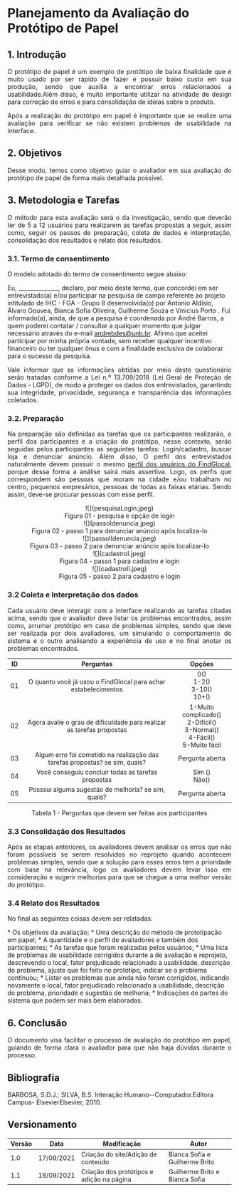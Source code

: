 # Planejamento da Avaliação do Protótipo de Papel

## 1. Introdução

<p align = "justify">O protótipo de papel é um exemplo de protótipo de baixa finalidade que é muito usado por ser rápido de fazer e possuir baixo custo em sua produção, sendo que auxilia a encontrar erros relacionados a usabilidade.Além disso, é muito importante utilizar na atividade de design para correção de erros e para consolidação de ideias sobre o produto. </p>
<p align = "justify">Após a realização do protótipo em papel é importante que se realize uma avaliação para verificar se não existem problemas de usabilidade na interface. </p>

## 2. Objetivos

<p align = "justify">Desse modo, temos como objetivo guiar o avaliador em sua avaliação do protótipo de papel de forma mais detalhada possível.
</p>

## 3. Metodologia e Tarefas
<p align = "justify">O método para esta avaliação será o da investigação, sendo que deverão ter de 5 a 12 usuários para realizarem as tarefas propostas a seguir, assim como, seguir os passos de preparação, coleta de dados e interpretação, consolidação dos resultados e relato dos resultados.
</p>

### 3.1. Termo de consentimento
<p align = "justify">
O modelo adotado do termo de consentimento segue abaixo:
</p>
<p align = "justify">

Eu, ______________, declaro, por meio deste termo, que concordei em ser entrevistado(a) e/ou
participar na pesquisa de campo referente ao projeto 
intitulado de IHC - FGA - Grupo 8 desenvolvida(o) por Antonio Aldísio, Álvaro  Gouvea, Bianca Sofia  Oliveira, Guilherme  Souza e Vinicius Porto  . Fui
informado(a), ainda, de que a pesquisa é coordenada  por André Barros, a
quem poderei contatar / consultar a qualquer momento que julgar necessário através do
e-mail andrebdes@unb.br.
Afirmo que aceitei participar por minha própria vontade, sem receber qualquer
incentivo financeiro ou ter qualquer ônus e com a finalidade exclusiva de colaborar para
o sucesso da pesquisa. 
</p>
<p align = "justify">
Vale informar que as informações obtidas por meio deste questionário serão tratadas conforme a Lei n.º 13.709/2018 (Lei Geral de Proteção de Dados - LGPD), de modo a  proteger os dados dos entrevistados, garantindo sua integridade, privacidade, segurança e transparência das informações coletados.
</p>

### 3.2. Preparação
<p align = "justify">Na preparação são definidas as tarefas que os participantes realizarão, o perfil dos participantes e a criação do protótipo, nesse contexto, serão seguidas pelos participantes as seguintes tarefas: Login/cadastro, buscar loja e denunciar anúncio. Além disso, O perfil dos entrevistados naturalmente devem possuir o mesmo <a href="/2021.1-FindGlocal/requisitos/perfil_do_usuário/" >perfil dos usuários do FindGlocal</a>, porque dessa forma a análise sairá mais assertiva. Logo, os perfis que correspondem são pessoas que moram na cidade e/ou trabalham no centro, pequenos empresários, pessoas de todas as faixas etárias. Sendo assim, deve-se procurar pessoas com esse perfil. 
</p>
<center>
![](pesquisaLogin.jpeg)
<figcaption> Figura 01 - pesquisa e opção de login </figcaption>
</center>

<center>
![](passoIdenuncia.jpeg)
<figcaption> Figura 02 - passo 1 para denunciar anúncio após localiza-lo </figcaption>
</center>
<center>
![](passoIIdenuncia.jpeg)
<figcaption> Figura 03 - passo 2 para denunciar anúncio após localizar-lo </figcaption>
</center>

<center>
![](cadastroI.jpeg)
<figcaption> Figura 04 - passo 1 para cadastro e login </figcaption>
</center>
<center>
![](cadastroII.jpeg)
<figcaption> Figura 05 - passo 2 para cadastro e login </figcaption>
</center>



### 3.2 Coleta e Interpretação dos dados
<p align = "justify">Cada usuário deve interagir com a interface realizando as tarefas citadas acima, sendo que o avaliador deve listar os problemas encontrados, assim como, arrumar protótipo em caso de problemas simples, sendo que deve ser realizada por dois avaliadores, um simulando o comportamento do sistema e o outro analisando a experiência de uso e no final anotar os problemas encontrados.
</p>

<center>

|ID|Perguntas |Opções | 
|:--:|:--:|:--:|
|01|O quanto você já usou o FindGlocal para achar estabelecimentos|0() <br>1-2() <br>3-10() <br> 10+()|
|02|Agora avalie o grau de dificuldade para realizar as tarefas propostas|1-Muito complicado() <br>2-Difícil() <br>3-Normal() <br>4-Fácil() <br>5-Muito fácil|
|03|Algum erro foi cometido na realização das tarefas propostas? se sim, quais?|Pergunta aberta|
|04|Você conseguiu concluir todas as tarefas propostas| Sim () <br> Não() |
|05|Posssui alguma sugestão de melhoria? se sim, quais?|Pergunta aberta|
<figcaption> Tabela 1 - Perguntas que devem ser feitas aos participantes</figcaption>

</center>

### 3.3 Consolidação dos Resultados
<p align = "justify">Após as etapas anteriores, os avaliadores devem analisar os erros que não foram possíveis se serem resolvidos no reprojeto quando acontecem problemas simples, sendo que a solução para esses erros tem a prioridade com base na relevância, logo os avaliadores devem levar isso em consideração e sugerir melhorias para que se chegue a uma melhor versão do protótipo.
</p>

### 3.4 Relato dos Resultados
<p align = "justify">No final as seguintes coisas devem ser relatadas:
</p>
* Os objetivos da avaliação;
* Uma descrição do método de prototipação em papel;
* A quantidade e o perfil de avaliadores e também dos participantes;
* As tarefas que foram realizadas pelos usuários;
* Uma lista de problemas de usabilidade corrigidos durante a de avaliação e reprojeto, descrevendo o local, fator prejudicado relacionado a usabilidade, descrição do problema, ajuste que foi feito no protótipo, indicar se o problema continuou;
* Listar os problemas que ainda não foram corrigidos, indicando novamente o local, fator prejudicado relacionado a usabilidade, descrição do problema, prioridade e sugestão de melhoria;
* Indicações de partes do sistema que podem ser mais bem elaboradas.


## 6. Conclusão

<p align = "justify">O documento visa facilitar o processo de avaliação do protótipo em papel, guiando de forma clara o avaliador para que não haja dúvidas durante o processo.
</p>


## Bibliografia

BARBOSA, S.D.J.; SILVA, B.S. Interação Humano--Computador.Editora Campus- ElsevierElsevier, 2010.

## Versionamento
<center>

| Versão | Data | Modificação | Autor |
|--|--|--|--|
| 1.0 |17/09/2021 | Criação do site/Adição de conteúdo | Bianca Sofia e Guilherme Brito |
|1.1|18/09/2021| Criação dos protótipos e adição na página| Guilherme Brito e Bianca Sofia|


</center>



